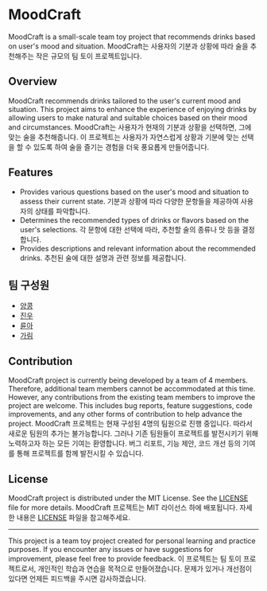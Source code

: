 # MoodCraft

MoodCraft is a small-scale team toy project that recommends drinks based on user's mood and situation.
MoodCraft는 사용자의 기분과 상황에 따라 술을 추천해주는 작은 규모의 팀 토이 프로젝트입니다.

## Overview

MoodCraft recommends drinks tailored to the user's current mood and situation. This project aims to enhance the experience of enjoying drinks by allowing users to make natural and suitable choices based on their mood and circumstances.
MoodCraft는 사용자가 현재의 기분과 상황을 선택하면, 그에 맞는 술을 추천해줍니다. 이 프로젝트는 사용자가 자연스럽게 상황과 기분에 맞는 선택을 할 수 있도록 하여 술을 즐기는 경험을 더욱 풍요롭게 만들어줍니다.

## Features

- Provides various questions based on the user's mood and situation to assess their current state.
  기분과 상황에 따라 다양한 문항들을 제공하여 사용자의 상태를 파악합니다.
- Determines the recommended types of drinks or flavors based on the user's selections.
  각 문항에 대한 선택에 따라, 추천할 술의 종류나 맛 등을 결정합니다.
- Provides descriptions and relevant information about the recommended drinks.
  추천된 술에 대한 설명과 관련 정보를 제공합니다.

## 팀 구성원

- [양콩](https://github.com/DEV-Yangkong)
- [진우](https://github.com/sds7629)
- [륜아](https://github.com/ryoonago)
- [가림](https://github.com/galim-kang)

## Contribution

MoodCraft project is currently being developed by a team of 4 members. Therefore, additional team members cannot be accommodated at this time. However, any contributions from the existing team members to improve the project are welcome. This includes bug reports, feature suggestions, code improvements, and any other forms of contribution to help advance the project.
MoodCraft 프로젝트는 현재 구성된 4명의 팀원으로 진행 중입니다. 따라서 새로운 팀원의 추가는 불가능합니다. 그러나 기존 팀원들이 프로젝트를 발전시키기 위해 노력하고자 하는 모든 기여는 환영합니다. 버그 리포트, 기능 제안, 코드 개선 등의 기여를 통해 프로젝트를 함께 발전시킬 수 있습니다.

## License

MoodCraft project is distributed under the MIT License. See the [LICENSE](LICENSE) file for more details.
MoodCraft 프로젝트는 MIT 라이선스 하에 배포됩니다. 자세한 내용은 [LICENSE](LICENSE) 파일을 참고해주세요.

---

This project is a team toy project created for personal learning and practice purposes. If you encounter any issues or have suggestions for improvement, please feel free to provide feedback.
이 프로젝트는 팀 토이 프로젝트로서, 개인적인 학습과 연습을 목적으로 만들어졌습니다. 문제가 있거나 개선점이 있다면 언제든 피드백을 주시면 감사하겠습니다.

